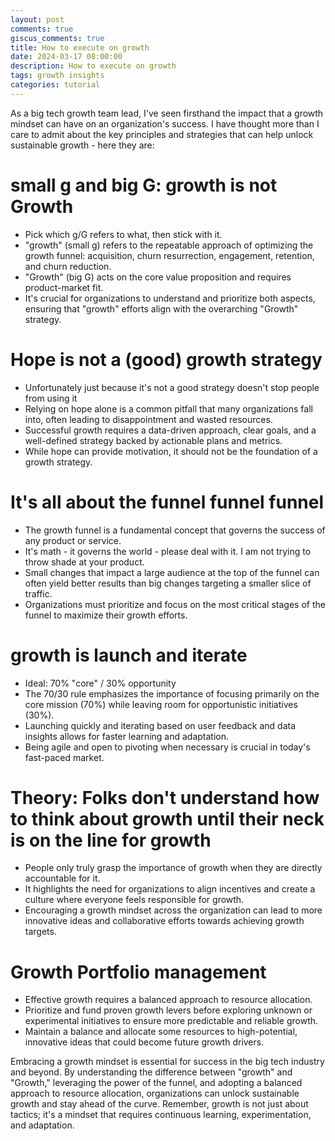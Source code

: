 ```yaml
---
layout: post
comments: true
giscus_comments: true
title: How to execute on growth
date: 2024-03-17 08:00:00
description: How to execute on growth
tags: growth insights
categories: tutorial
---
```


As a big tech growth team lead, I've seen firsthand the impact that a growth mindset can have on an organization's success. I have thought more than I care to admit about the key principles and strategies that can help unlock sustainable growth - here they are:

# small g and big G: growth is not Growth

- Pick which g/G refers to what, then stick with it.
- "growth" (small g) refers to the repeatable approach of optimizing the growth funnel: acquisition, churn resurrection, engagement, retention, and churn reduction.
- "Growth" (big G) acts on the core value proposition and requires product-market fit.
- It's crucial for organizations to understand and prioritize both aspects, ensuring that "growth" efforts align with the overarching "Growth" strategy.

# Hope is not a (good) growth strategy

- Unfortunately just because it's not a good strategy doesn't stop people from using it
- Relying on hope alone is a common pitfall that many organizations fall into, often leading to disappointment and wasted resources.
- Successful growth requires a data-driven approach, clear goals, and a well-defined strategy backed by actionable plans and metrics.
- While hope can provide motivation, it should not be the foundation of a growth strategy.

# It's all about the funnel funnel funnel

- The growth funnel is a fundamental concept that governs the success of any product or service.
- It's math - it governs the world - please deal with it. I am not trying to throw shade at your product.
- Small changes that impact a large audience at the top of the funnel can often yield better results than big changes targeting a smaller slice of traffic.
- Organizations must prioritize and focus on the most critical stages of the funnel to maximize their growth efforts.

# growth is launch and iterate

- Ideal: 70% "core" / 30% opportunity
- The 70/30 rule emphasizes the importance of focusing primarily on the core mission (70%) while leaving room for opportunistic initiatives (30%).
- Launching quickly and iterating based on user feedback and data insights allows for faster learning and adaptation.
- Being agile and open to pivoting when necessary is crucial in today's fast-paced market.

# Theory: Folks don't understand how to think about growth until their neck is on the line for growth

- People only truly grasp the importance of growth when they are directly accountable for it.
- It highlights the need for organizations to align incentives and create a culture where everyone feels responsible for growth.
- Encouraging a growth mindset across the organization can lead to more innovative ideas and collaborative efforts towards achieving growth targets.

# Growth Portfolio management

- Effective growth requires a balanced approach to resource allocation.
- Prioritize and fund proven growth levers before exploring unknown or experimental initiatives to ensure more predictable and reliable growth.
- Maintain a balance and allocate some resources to high-potential, innovative ideas that could become future growth drivers.

Embracing a growth mindset is essential for success in the big tech industry and beyond. By understanding the difference between "growth" and "Growth," leveraging the power of the funnel, and adopting a balanced approach to resource allocation, organizations can unlock sustainable growth and stay ahead of the curve. Remember, growth is not just about tactics; it's a mindset that requires continuous learning, experimentation, and adaptation.
